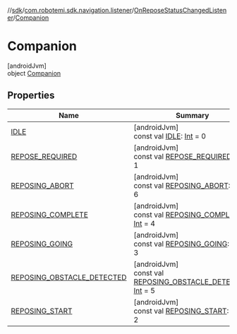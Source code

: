 //[sdk](../../../../index.md)/[com.robotemi.sdk.navigation.listener](../../index.md)/[OnReposeStatusChangedListener](../index.md)/[Companion](index.md)

# Companion

[androidJvm]\
object [Companion](index.md)

## Properties

| Name | Summary |
|---|---|
| [IDLE](-i-d-l-e.md) | [androidJvm]<br>const val [IDLE](-i-d-l-e.md): [Int](https://kotlinlang.org/api/latest/jvm/stdlib/kotlin/-int/index.html) = 0 |
| [REPOSE_REQUIRED](-r-e-p-o-s-e_-r-e-q-u-i-r-e-d.md) | [androidJvm]<br>const val [REPOSE_REQUIRED](-r-e-p-o-s-e_-r-e-q-u-i-r-e-d.md): [Int](https://kotlinlang.org/api/latest/jvm/stdlib/kotlin/-int/index.html) = 1 |
| [REPOSING_ABORT](-r-e-p-o-s-i-n-g_-a-b-o-r-t.md) | [androidJvm]<br>const val [REPOSING_ABORT](-r-e-p-o-s-i-n-g_-a-b-o-r-t.md): [Int](https://kotlinlang.org/api/latest/jvm/stdlib/kotlin/-int/index.html) = 6 |
| [REPOSING_COMPLETE](-r-e-p-o-s-i-n-g_-c-o-m-p-l-e-t-e.md) | [androidJvm]<br>const val [REPOSING_COMPLETE](-r-e-p-o-s-i-n-g_-c-o-m-p-l-e-t-e.md): [Int](https://kotlinlang.org/api/latest/jvm/stdlib/kotlin/-int/index.html) = 4 |
| [REPOSING_GOING](-r-e-p-o-s-i-n-g_-g-o-i-n-g.md) | [androidJvm]<br>const val [REPOSING_GOING](-r-e-p-o-s-i-n-g_-g-o-i-n-g.md): [Int](https://kotlinlang.org/api/latest/jvm/stdlib/kotlin/-int/index.html) = 3 |
| [REPOSING_OBSTACLE_DETECTED](-r-e-p-o-s-i-n-g_-o-b-s-t-a-c-l-e_-d-e-t-e-c-t-e-d.md) | [androidJvm]<br>const val [REPOSING_OBSTACLE_DETECTED](-r-e-p-o-s-i-n-g_-o-b-s-t-a-c-l-e_-d-e-t-e-c-t-e-d.md): [Int](https://kotlinlang.org/api/latest/jvm/stdlib/kotlin/-int/index.html) = 5 |
| [REPOSING_START](-r-e-p-o-s-i-n-g_-s-t-a-r-t.md) | [androidJvm]<br>const val [REPOSING_START](-r-e-p-o-s-i-n-g_-s-t-a-r-t.md): [Int](https://kotlinlang.org/api/latest/jvm/stdlib/kotlin/-int/index.html) = 2 |
